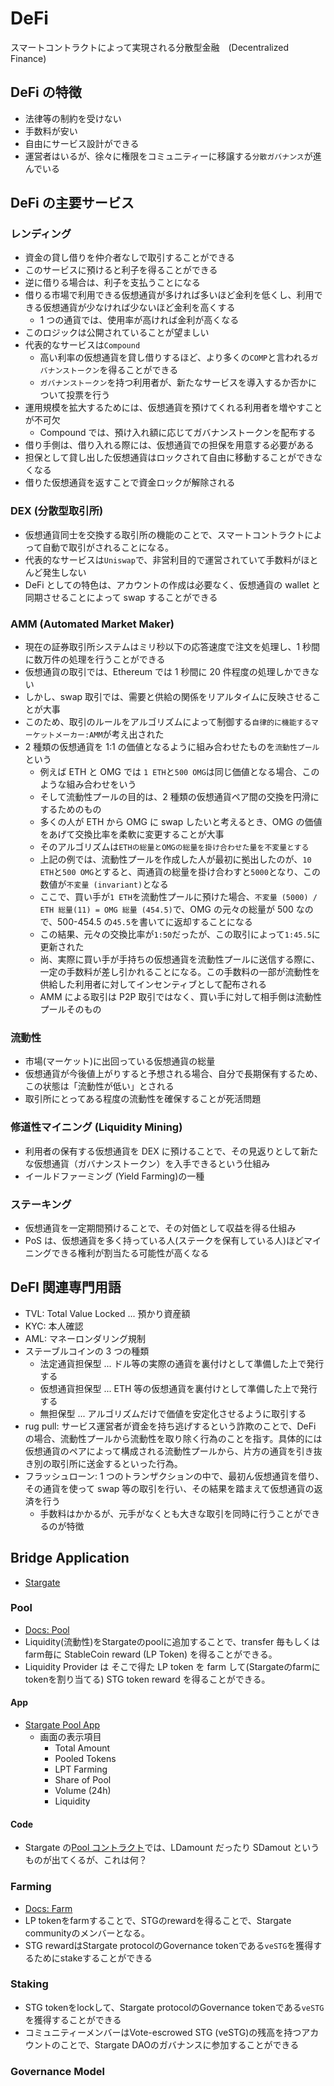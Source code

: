 # DeFi

スマートコントラクトによって実現される分散型金融　(Decentralized Finance)

## DeFi の特徴

- 法律等の制約を受けない
- 手数料が安い
- 自由にサービス設計ができる
- 運営者はいるが、徐々に権限をコミュニティーに移譲する`分散ガバナンス`が進んでいる

## DeFi の主要サービス

### レンディング

- 資金の貸し借りを仲介者なしで取引することができる
- このサービスに預けると利子を得ることができる
- 逆に借りる場合は、利子を支払うことになる
- 借りる市場で利用できる仮想通貨が多ければ多いほど金利を低くし、利用できる仮想通貨が少なければ少ないほど金利を高くする
  - 1 つの通貨では、使用率が高ければ金利が高くなる
- このロジックは公開されていることが望ましい
- 代表的なサービスは`Compound`
  - 高い利率の仮想通貨を貸し借りするほど、より多くの`COMP`と言われる`ガバナンストークン`を得ることができる
  - `ガバナンストークン`を持つ利用者が、新たなサービスを導入するか否かについて投票を行う
- 運用規模を拡大するためには、仮想通貨を預けてくれる利用者を増やすことが不可欠
  - Compound では、預け入れ額に応じてガバナンストークンを配布する
- 借り手側は、借り入れる際には、仮想通貨での担保を用意する必要がある
- 担保として貸し出した仮想通貨はロックされて自由に移動することができなくなる
- 借りた仮想通貨を返すことで資金ロックが解除される

### DEX (分散型取引所)

- 仮想通貨同士を交換する取引所の機能のことで、スマートコントラクトによって自動で取引がされることになる。
- 代表的なサービスは`Uniswap`で、非営利目的で運営されていて手数料がほとんど発生しない
- DeFi としての特色は、アカウントの作成は必要なく、仮想通貨の wallet と同期させることによって swap することができる

### AMM (Automated Market Maker)

- 現在の証券取引所システムはミリ秒以下の応答速度で注文を処理し、1 秒間に数万件の処理を行うことができる
- 仮想通貨の取引では、Ethereum では 1 秒間に 20 件程度の処理しかできない
- しかし、swap 取引では、需要と供給の関係をリアルタイムに反映させることが大事
- このため、取引のルールをアルゴリズムによって制御する`自律的に機能するマーケットメーカー:AMM`が考え出された
- 2 種類の仮想通貨を 1:1 の価値となるように組み合わせたものを`流動性プール`という
  - 例えば ETH と OMG では `1 ETH`と`500 OMG`は同じ価値となる場合、このような組み合わせをいう
  - そして流動性プールの目的は、2 種類の仮想通貨ペア間の交換を円滑にするためのもの
  - 多くの人が ETH から OMG に swap したいと考えるとき、OMG の価値をあげて交換比率を柔軟に変更することが大事
  - そのアルゴリズムは`ETHの総量とOMGの総量を掛け合わせた量を不変量とする`
  - 上記の例では、流動性プールを作成した人が最初に拠出したのが、`10 ETH`と`500 OMG`とすると、両通貨の総量を掛け合わすと`5000`となり、この数値が`不変量 (invariant)`となる
  - ここで、買い手が`1 ETH`を流動性プールに預けた場合、`不変量 (5000) / ETH 総量(11) = OMG 総量 (454.5)`で、OMG の元々の総量が 500 なので、500-454.5 の`45.5`を書いてに返却することになる
  - この結果、元々の交換比率が`1:50`だったが、この取引によって`1:45.5`に更新された
  - 尚、実際に買い手が手持ちの仮想通貨を流動性プールに送信する際に、一定の手数料が差し引かれることになる。この手数料の一部が流動性を供給した利用者に対してインセンティブとして配布される
  - AMM による取引は P2P 取引ではなく、買い手に対して相手側は流動性プールそのもの

### 流動性

- 市場(マーケット)に出回っている仮想通貨の総量
- 仮想通貨が今後値上がりすると予想される場合、自分で長期保有するため、この状態は「流動性が低い」とされる
- 取引所にとってある程度の流動性を確保することが死活問題

### 修道性マイニング (Liquidity Mining)

- 利用者の保有する仮想通貨を DEX に預けることで、その見返りとして新たな仮想通貨（ガバナンストークン）を入手できるという仕組み
- イールドファーミング (Yield Farming)の一種

### ステーキング

- 仮想通貨を一定期間預けることで、その対価として収益を得る仕組み
- PoS は、仮想通貨を多く持っている人(ステークを保有している人)ほどマイニングできる権利が割当たる可能性が高くなる

## DeFI 関連専門用語

- TVL: Total Value Locked ... 預かり資産額
- KYC: 本人確認
- AML: マネーロンダリング規制
- ステーブルコインの 3 つの種類
  - 法定通貨担保型 ... ドル等の実際の通貨を裏付けとして準備した上で発行する
  - 仮想通貨担保型 ... ETH 等の仮想通貨を裏付けとして準備した上で発行する
  - 無担保型 ... アルゴリズムだけで価値を安定化させるように取引する
- rug pull: サービス運営者が資金を持ち逃げするという詐欺のことで、DeFi の場合、流動性プールから流動性を取り除く行為のことを指す。具体的には仮想通貨のペアによって構成される流動性プールから、片方の通貨を引き抜き別の取引所に送金するといった行為。
- フラッシュローン: 1 つのトランザクションの中で、最初ん仮想通貨を借り、その通貨を使って swap 等の取引を行い、その結果を踏まえて仮想通貨の返済を行う
  - 手数料はかかるが、元手がなくとも大きな取引を同時に行うことができるのが特徴

## Bridge Application
- [Stargate](https://stargate.finance/)
### Pool
- [Docs: Pool](https://stargateprotocol.gitbook.io/stargate/v/user-docs/stargate-features/pool)
- Liquidity(流動性)をStargateのpoolに追加することで、transfer 毎もしくはfarm毎に StableCoin reward (LP Token) を得ることができる。
- Liquidity Provider は そこで得た LP token を farm して(Stargateのfarmにtokenを割り当てる) STG token reward を得ることができる。

#### App
- [Stargate Pool App](https://stargate.finance/pool)
  - 画面の表示項目
    - Total Amount
    - Pooled Tokens
    - LPT Farming
    - Share of Pool
    - Volume (24h)
    - Liquidity

#### Code
- Stargate の[Pool コントラクト](https://github.com/stargate-protocol/stargate/blob/c647a3a647fc693c38b16ef023c54e518b46e206/contracts/Pool.sol#L491)では、LDamount だったり SDamout というものが出てくるが、これは何？

### Farming
- [Docs: Farm](https://stargateprotocol.gitbook.io/stargate/v/user-docs/stargate-features/farm)
- LP tokenをfarmすることで、STGのrewardを得ることで、Stargate communityのメンバーとなる。
- STG rewardはStargate protocolのGovernance tokenである`veSTG`を獲得するためにstakeすることができる

### Staking
- STG tokenをlockして、Stargate protocolのGovernance tokenである`veSTG`を獲得することができる
- コミュニティーメンバーはVote-escrowed STG (veSTG)の残高を持つアカウントのことで、Stargate DAOのガバナンスに参加することができる

### Governance Model